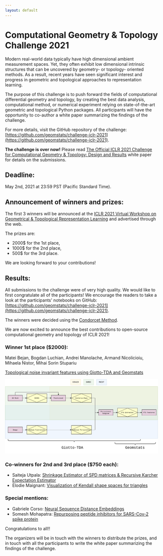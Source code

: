 ```yaml
---
layout: default
---
```


# Computational Geometry & Topology Challenge 2021

Modern real-world data typically have high dimensional ambient measurement spaces. Yet, they often exhibit low dimensional intrinsic structures that can be uncovered by geometry- or topology- oriented methods. As a result, recent years have seen significant interest and progress in geometric and topological approaches to representation learning.

The purpose of this challenge is to push forward the fields of computational differential geometry and topology, by creating the best data analysis, computational method, or numerical experiment relying on state-of-the-art geometric and topological Python packages. All participants will have the opportunity to co-author a white paper summarizing the findings of the challenge.

For more details, visit the GitHub repository of the challenge: [https://github.com/geomstats/challenge-iclr-2021](https://github.com/geomstats/challenge-iclr-2021).

**The challenge is over now!** Please read
[The Official ICLR 2021 Challenge for Computational Geometry & Topology: Design and Results](/assets/ICLR_2021_GTRL_Challenge.pdf)
white paper for details on the submissions.

## Deadline:

May 2nd, 2021 at 23:59 PST (Pacific Standard Time).

## Announcement of winners and prizes:

The first 3 winners will be announced at the
[ICLR 2021 Virtual Workshop on Geometrical & Topological Representation Learning](https://gt-rl.github.io)
and advertised through the web.

The prizes are:
- 2000$ for the 1st place,
- 1000$ for the 2nd place,
-  500$ for the 3rd place.

We are looking forward to your contributions!

## Results:

All submissions to the challenge were of very high quality. We would like to first congratulate all of the participants! We encourage the readers to take a look at the participants' notebooks on GitHub: [https://github.com/geomstats/challenge-iclr-2021](https://github.com/geomstats/challenge-iclr-2021).

The winners were decided using the [Condorcet Method](https://github.com/geomstats/challenge-iclr-2021/blob/main/README.md#evaluation-and-ranking).

We are now excited to announce the best contributions to open-source computational geometry and topology of ICLR 2021! 

### Winner 1st place ($2000):

Matei Bejan, Bogdan Luchian, Andrei Manolache, Armand Nicolicioiu, Mihaela Nistor, Mihai Sorin Stupariu

[Topological noise invariant features using Giotto-TDA and Geomstats](https://github.com/geomstats/challenge-iclr-2021/blob/main/mihaelanistor/noise_invariant_topological_features.ipynb) 

<img src="assets/images/mihaelanistor_png.png" alt="Topological Noise Invariant Features: Pipeline using Giotto-TDA and Geomstats" width="800" />

### Co-winners for 2nd and 3rd place ($750 each):

- Saiteja Utpala: [Shrinkage Estimator of SPD matrices & Recursive Karcher Expectation Estimator](https://github.com/geomstats/challenge-iclr-2021/tree/main/SaitejaUtpala)
- Elodie Maignant: [Visualization of Kendall shape spaces for triangles](https://github.com/geomstats/challenge-iclr-2021/blob/main/emaignant/submission_visualization_of_kendall_shape_spaces_for_triangles.ipynb)

### Special mentions:
- Gabriele Corso: [Neural Sequence Distance Embeddings](https://github.com/geomstats/challenge-iclr-2021/blob/main/gcorso/Neural_SEED.ipynb)
- Somesh Mohapatra:  [Repurposing peptide inhibitors for SARS-Cov-2 spike protein](https://github.com/geomstats/challenge-iclr-2021/blob/main/SomeshMohapatra/Protein_Peptide_Interactions-TDA.ipynb)

Congratulations to all!!

The organizers will be in touch with the winners to distribute the prizes, and in touch with all the participants to write the white paper summarizing the findings of the challenge.

